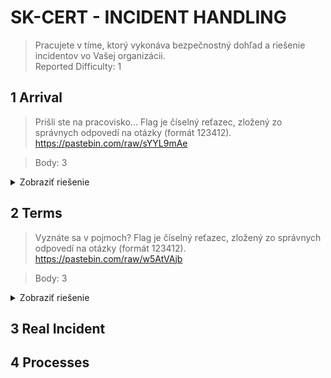 # SK-CERT - INCIDENT HANDLING
> Pracujete v tíme, ktorý vykonáva bezpečnostný dohľad a riešenie incidentov vo Vašej organizácii. </br>
Reported Difficulty: 1

## 1 Arrival
> Prišli ste na pracovisko… Flag je číselný reťazec, zložený zo správnych odpovedí na otázky (formát 123412). https://pastebin.com/raw/sYYL9mAe

> Body: 3

<details>
<summary>Zobraziť riešenie</summary>

Na vašom počítači beží viacero aplikácií. Ktorá je najdôležitejšia pre vašu prácu?
1. EDR
2. Antivírus
3. SOAR
4. WAF

Kolega vám odovzdáva agendu z predchádzajúcej smeny. Čô vás nebude zaujímať?
1. Počet zistených incidentov
2. Počet vírusov
3. Aktuálne otvorené tikety
4. Intenzita udalostí a trendy

Čo otvoríte ako prvé
1. Tiketový systém
2. Terminál
3. Textový editor
4. Dokumentáciu k riešeniu incidentov

Najdôležitejší atribút vášho počítača je
1. Verzia operačného systému
2. Dostupnosť USB portov
3. Kapacita voľného miesta na disku v GB
4. 4 pripojené monitory

Na prácu v SOC potrebujete
1. Termosku s čajom
2. Certifikát CEH
3. Zápisník a pero
4. Procesy

Prebieha DDoS útok! Ktorú možnosť nevyužijete
1. Komunikácia
2. Eskalácia
3. Forenzia
4. Korelácia

```
flag: 321443
```
</details>

## 2 Terms
> Vyznáte sa v pojmoch? Flag je číselný reťazec, zložený zo správnych odpovedí na otázky (formát 123412). https://pastebin.com/raw/w5AtVAjb

> Body: 3

<details>
<summary>Zobraziť riešenie</summary>

XSS nespôsobí
1. reštart servera
2. únik informácií
3. nedostupnosť stránky
4. príležitosť pre lateral movement

SQL injekcii nezabráni
1. patch manažment
2. escapovanie
3. WAF
4. antivírus

SMTP command injection útok obsahuje
1. znaky "%0d%0a"
2. znak "@" (at)
3. znak "." (bodka)
4. znak "'" (apostrof)

V DNS trafficu vieme identifikovať
1. MAC adresu DNS servera
2. signalizáciu CobaltStrike
3. HawkEye keylogger
4. CVE-2022-29054 (Fortinet DNS a DHCP zraniteľnosť)

Aké sú najľahšie spracovateľné IOC
1. DNS meno
2. e-mailová adresa
3. kľúč windows registry
4. IP adresa

CSRF účinne zabráni
1. zákaz javascriptu
2. správny cookie atribút
3. neexpirovaný JWT token
4. Plošne nasadené DLP (klienti aj server)

Odpoveď na tuto úlohu som získal z https://discord.gg/5Ha5gsxA

```
flag: 143242
```
</details>

## 3 Real Incident
## 4 Processes




